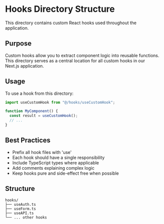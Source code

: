 # Hooks Directory Structure

This directory contains custom React hooks used throughout the application.

## Purpose

Custom hooks allow you to extract component logic into reusable functions. This directory serves as a central location for all custom hooks in our Next.js application.

## Usage

To use a hook from this directory:

```javascript
import useCustomHook from "@/hooks/useCustomHook";

function MyComponent() {
  const result = useCustomHook();
  // ...
}
```

## Best Practices

- Prefix all hook files with 'use'
- Each hook should have a single responsibility
- Include TypeScript types where applicable
- Add comments explaining complex logic
- Keep hooks pure and side-effect free when possible

## Structure

```
hooks/
├── useAuth.ts
├── useForm.ts
├── useAPI.ts
└── ... other hooks
```
